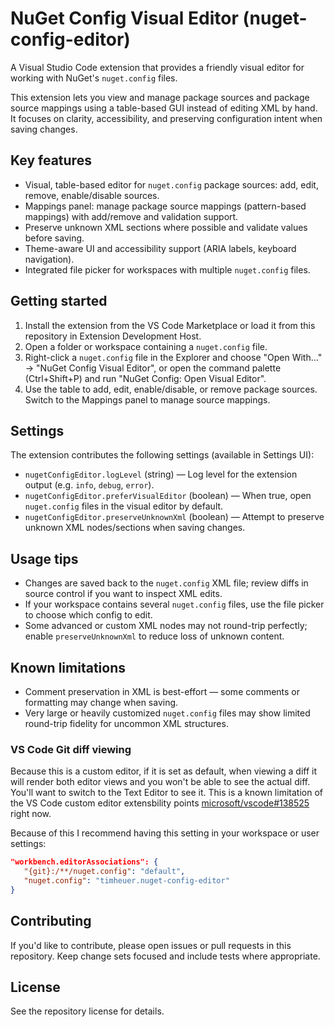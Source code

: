 # NuGet Config Visual Editor (nuget-config-editor)

A Visual Studio Code extension that provides a friendly visual editor for working with NuGet's `nuget.config` files.

This extension lets you view and manage package sources and package source mappings using a table-based GUI instead of editing XML by hand. It focuses on clarity, accessibility, and preserving configuration intent when saving changes.

## Key features

- Visual, table-based editor for `nuget.config` package sources: add, edit, remove, enable/disable sources.
- Mappings panel: manage package source mappings (pattern-based mappings) with add/remove and validation support.
- Preserve unknown XML sections where possible and validate values before saving.
- Theme-aware UI and accessibility support (ARIA labels, keyboard navigation).
- Integrated file picker for workspaces with multiple `nuget.config` files.

## Getting started

1. Install the extension from the VS Code Marketplace or load it from this repository in Extension Development Host.
2. Open a folder or workspace containing a `nuget.config` file.
3. Right-click a `nuget.config` file in the Explorer and choose "Open With..." → "NuGet Config Visual Editor", or open the command palette (Ctrl+Shift+P) and run "NuGet Config: Open Visual Editor".
4. Use the table to add, edit, enable/disable, or remove package sources. Switch to the Mappings panel to manage source mappings.

## Settings

The extension contributes the following settings (available in Settings UI):

- `nugetConfigEditor.logLevel` (string) — Log level for the extension output (e.g. `info`, `debug`, `error`).
- `nugetConfigEditor.preferVisualEditor` (boolean) — When true, open `nuget.config` files in the visual editor by default.
- `nugetConfigEditor.preserveUnknownXml` (boolean) — Attempt to preserve unknown XML nodes/sections when saving changes.

## Usage tips

- Changes are saved back to the `nuget.config` XML file; review diffs in source control if you want to inspect XML edits.
- If your workspace contains several `nuget.config` files, use the file picker to choose which config to edit.
- Some advanced or custom XML nodes may not round-trip perfectly; enable `preserveUnknownXml` to reduce loss of unknown content.

## Known limitations

- Comment preservation in XML is best-effort — some comments or formatting may change when saving.
- Very large or heavily customized `nuget.config` files may show limited round-trip fidelity for uncommon XML structures.

### VS Code Git diff viewing

Because this is a custom editor, if it is set as default, when viewing a diff it will render both editor views and you won't be able to see the actual diff.  You'll want to switch to the Text Editor to see it.  This is a known limitation of the VS Code custom editor extensbility points [microsoft/vscode#138525](https://github.com/microsoft/vscode/issues/138525) right now.

Because of this I recommend having this setting in your workspace or user settings:

```json
"workbench.editorAssociations": {
   "{git}:/**/nuget.config": "default",
   "nuget.config": "timheuer.nuget-config-editor"
}
```

## Contributing

If you'd like to contribute, please open issues or pull requests in this repository. Keep change sets focused and include tests where appropriate.

## License

See the repository license for details.
